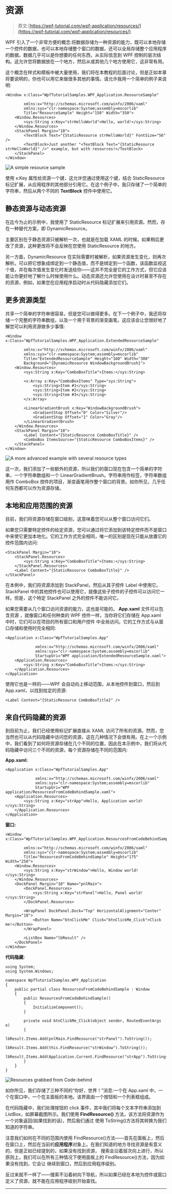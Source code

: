# 资源

> 原文:[https://wpf-tutorial.com/wpf-application/resources/](https://wpf-tutorial.com/wpf-application/resources/)

WPF 引入了一个非常方便的概念:将数据存储为一种资源的能力，既可以本地存储一个控件的数据，也可以本地存储整个窗口的数据，还可以全局存储整个应用程序的数据。数据几乎可以是你想要的任何东西，从实际信息到 WPF 控制的层次结构。这允许您将数据放在一个地方，然后从或其他几个地方使用它，这非常有用。

这个概念在样式和模板中被大量使用，我们将在本教程的后面讨论，但是正如本章将要说明的，你也可以用它来做很多其他的事情。请允许我用一个简单的例子来说明:

```
<Window x:Class="WpfTutorialSamples.WPF_Application.ResourceSample"

        xmlns:x="http://schemas.microsoft.com/winfx/2006/xaml"
        xmlns:sys="clr-namespace:System;assembly=mscorlib"
        Title="ResourceSample" Height="150" Width="350">
    <Window.Resources>
        <sys:String x:Key="strHelloWorld">Hello, world!</sys:String>
    </Window.Resources>
    <StackPanel Margin="10">
        <TextBlock Text="{StaticResource strHelloWorld}" FontSize="56" />
        <TextBlock>Just another "<TextBlock Text="{StaticResource strHelloWorld}" />" example, but with resources!</TextBlock>
    </StackPanel>
</Window>
```

![](../Images/a2f92414baa7ed06dcd6cc42510ce37c.png "A simple resource sample")

使用 x:Key 属性给资源一个键，这允许您通过使用这个键，结合 StaticResource 标记扩展，从应用程序的其他部分引用它。在这个例子中，我只存储了一个简单的字符串，然后从两个不同的 **TextBlock** 控件中使用它。

## 静态资源与动态资源

<input type="hidden" name="IL_IN_ARTICLE">

在迄今为止的示例中，我使用了 StaticResource 标记扩展来引用资源。然而，存在一种替代方案，即 DynamicResource。

主要区别在于静态资源只被解析一次，也就是在加载 XAML 的时候。如果稍后更改了资源，这种更改将不会反映在您使用 StaticResource 的地方。

另一方面，DynamicResource 在实际需要时被解析，如果资源发生变化，则再次解析。可以把它想象成绑定到一个静态值，而不是绑定到一个函数，该函数监视这个值，并在每次值发生变化时发送给你——这并不完全是它的工作方式，但它应该能让你更好地了解什么时候使用什么。动态资源还允许您使用在设计时甚至不存在的资源，例如，如果您在应用程序启动时从代码隐藏添加它们。

## 更多资源类型

共享一个简单的字符串很容易，但是您可以做得更多。在下一个例子中，我还将存储一个完整的字符串数组，以及一个用于背景的渐变画笔。这应该会让您很好地了解您可以利用资源做多少事情:

```
<Window x:Class="WpfTutorialSamples.WPF_Application.ExtendedResourceSample"

        xmlns:x="http://schemas.microsoft.com/winfx/2006/xaml"
        xmlns:sys="clr-namespace:System;assembly=mscorlib"
        Title="ExtendedResourceSample" Height="160" Width="300"
        Background="{DynamicResource WindowBackgroundBrush}">
    <Window.Resources>
        <sys:String x:Key="ComboBoxTitle">Items:</sys:String>

        <x:Array x:Key="ComboBoxItems" Type="sys:String">
            <sys:String>Item #1</sys:String>
            <sys:String>Item #2</sys:String>
            <sys:String>Item #3</sys:String>
        </x:Array>

        <LinearGradientBrush x:Key="WindowBackgroundBrush">
            <GradientStop Offset="0" Color="Silver"/>
            <GradientStop Offset="1" Color="Gray"/>
        </LinearGradientBrush>
    </Window.Resources>
    <StackPanel Margin="10">
        <Label Content="{StaticResource ComboBoxTitle}" />
        <ComboBox ItemsSource="{StaticResource ComboBoxItems}" />
    </StackPanel>
</Window>
```

![](../Images/f1e9986d3158a2607aa687e1de2edf0e.png "A more advanced example with several resource types")

这一次，我们添加了一些额外的资源，所以我们的窗口现在包含一个简单的字符串，一个字符串数组和一个 LinearGradientBrush。字符串用作标签，字符串数组用作 ComboBox 控件的项目，渐变画笔用作整个窗口的背景。如你所见，几乎任何东西都可以作为资源存储。

## 本地和应用范围的资源

目前，我们将资源存储在窗口级别，这意味着您可以从整个窗口访问它们。

如果您只需要特定控件的给定资源，您可以通过将它添加到该特定控件而不是窗口中来使它更加本地化。它的工作方式完全相同，唯一的区别是现在只能从放置它的控件范围内访问:

```
<StackPanel Margin="10">
    <StackPanel.Resources>
        <sys:String x:Key="ComboBoxTitle">Items:</sys:String>
    </StackPanel.Resources>
    <Label Content="{StaticResource ComboBoxTitle}" />
</StackPanel>
```

在本例中，我们将资源添加到 StackPanel，然后从其子控件 Label 中使用它。StackPanel 中的其他控件也可以使用它，就像这些子控件的子控件可以访问它一样。但是，这个特定 StackPanel 之外的控件不能访问它。

如果您需要从几个窗口访问资源的能力，这也是可能的。 **App.xaml** 文件可以包含资源 ，就像窗口和任何种类的 WPF 控件一样，当你将它们存储在 App.xaml 中时，它们可以在项目的所有窗口和用户控件 中全局访问。它的工作方式与从窗口存储和使用时完全相同:

```
<Application x:Class="WpfTutorialSamples.App"

             xmlns:x="http://schemas.microsoft.com/winfx/2006/xaml"
             xmlns:sys="clr-namespace:System;assembly=mscorlib"
             StartupUri="WPF application/ExtendedResourceSample.xaml">
    <Application.Resources>
        <sys:String x:Key="ComboBoxTitle">Items:</sys:String>
    </Application.Resources>
</Application>
```

使用它也是一样的——WPF 会自动向上移动范围，从本地控件到窗口，然后到 App.xaml，以找到给定的资源:

```
<Label Content="{StaticResource ComboBoxTitle}" />
```

## 来自代码隐藏的资源

到目前为止，我们已经使用标记扩展直接从 XAML 访问了所有的资源。然而，您当然也可以从代码隐藏中访问您的资源，这在几种情况下会很有用。在上一个示例中，我们看到了如何将资源存储在几个不同的位置，因此在本示例中，我们将从代码隐藏中访问三个不同的资源，每个资源存储在不同的范围内:

**App.xaml:**

```
<Application x:Class="WpfTutorialSamples.App"

             xmlns:x="http://schemas.microsoft.com/winfx/2006/xaml"
             xmlns:sys="clr-namespace:System;assembly=mscorlib"
             StartupUri="WPF application/ResourcesFromCodeBehindSample.xaml">
    <Application.Resources>
        <sys:String x:Key="strApp">Hello, Application world!</sys:String>
    </Application.Resources>
</Application>
```

**窗口:**

```
<Window x:Class="WpfTutorialSamples.WPF_Application.ResourcesFromCodeBehindSample"

        xmlns:x="http://schemas.microsoft.com/winfx/2006/xaml"
        xmlns:sys="clr-namespace:System;assembly=mscorlib"
        Title="ResourcesFromCodeBehindSample" Height="175" Width="250">
    <Window.Resources>
        <sys:String x:Key="strWindow">Hello, Window world!</sys:String>
    </Window.Resources>
    <DockPanel Margin="10" Name="pnlMain">
        <DockPanel.Resources>
            <sys:String x:Key="strPanel">Hello, Panel world!</sys:String>
        </DockPanel.Resources>

        <WrapPanel DockPanel.Dock="Top" HorizontalAlignment="Center" Margin="10">
            <Button Name="btnClickMe" Click="btnClickMe_Click">Click me!</Button>
        </WrapPanel>

        <ListBox Name="lbResult" />
    </DockPanel>
</Window>
```

**代码隐藏:**

```
using System;
using System.Windows;

namespace WpfTutorialSamples.WPF_Application
{
	public partial class ResourcesFromCodeBehindSample : Window
	{
		public ResourcesFromCodeBehindSample()
		{
			InitializeComponent();
		}

		private void btnClickMe_Click(object sender, RoutedEventArgs e)
		{
			lbResult.Items.Add(pnlMain.FindResource("strPanel").ToString());
			lbResult.Items.Add(this.FindResource("strWindow").ToString());
			lbResult.Items.Add(Application.Current.FindResource("strApp").ToString());
		}
	}
}
```

![](../Images/f7fe0e6ae344fcc93b7d5683b0da0304.png "Resources grabbed from Code-behind")

如你所见，我们存储了三种不同的“你好，世界！”消息:一个在 App.xaml 中，一个在窗口中，一个在主面板的本地。该界面由一个按钮和一个列表框组成。

在代码隐藏中，我们处理按钮的 click 事件，其中我们将每个文本字符串添加到 ListBox，如屏幕截图所示。我们使用 **FindResource()** 方法，该方法将资源作为一个对象返回(如果找到的话)，然后我们通过 使用 ToString()方法将其转换为我们知道的字符串。

注意我们如何在不同的范围内使用 FindResource()方法——首先在面板上，然后在窗口上，然后在当前的**应用程序**对象上。在我们知道的地方寻找资源是有意义的，但是正如已经提到的，如果没有找到资源， 搜索会沿着层次向上进行，所以原则上，我们可以在所有三种情况下使用面板上的 FindResource()方法，因为如果没有找到，它会让 继续到窗口，然后到应用程序级别。

反过来就不一样了——搜索不沿着树向下导航，所以如果已经在本地为控件或窗口定义了资源，就不能在应用程序级别开始查找。

* * *